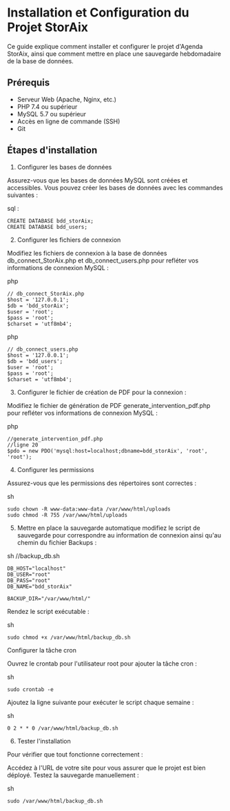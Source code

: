 
# Installation et Configuration du Projet StorAix

Ce guide explique comment installer et configurer le projet d'Agenda StorAix, ainsi que comment mettre en place une sauvegarde hebdomadaire de la base de données.

## Prérequis

- Serveur Web (Apache, Nginx, etc.)
- PHP 7.4 ou supérieur
- MySQL 5.7 ou supérieur
- Accès en ligne de commande (SSH)
- Git

## Étapes d'installation


1. Configurer les bases de données

Assurez-vous que les bases de données MySQL sont créées et accessibles. Vous pouvez créer les bases de données avec les commandes suivantes :

sql :

    CREATE DATABASE bdd_storAix;
    CREATE DATABASE bdd_users;

2. Configurer les fichiers de connexion

Modifiez les fichiers de connexion à la base de données db_connect_StorAix.php et db_connect_users.php pour refléter vos informations de connexion MySQL :

php

    // db_connect_StorAix.php
    $host = '127.0.0.1';
    $db = 'bdd_storAix';
    $user = 'root';
    $pass = 'root';
    $charset = 'utf8mb4';

php

    // db_connect_users.php
    $host = '127.0.0.1';
    $db = 'bdd_users';
    $user = 'root';
    $pass = 'root';
    $charset = 'utf8mb4';

3. Configurer le fichier de création de PDF pour la connexion :

Modifiez le fichier de génération de PDF generate_intervention_pdf.php pour refléter vos informations de connexion MySQL :

php

    //generate_intervention_pdf.php
    //ligne 20 
    $pdo = new PDO('mysql:host=localhost;dbname=bdd_storAix', 'root', 'root');



4. Configurer les permissions

Assurez-vous que les permissions des répertoires sont correctes :

sh

    sudo chown -R www-data:www-data /var/www/html/uploads
    sudo chmod -R 755 /var/www/html/uploads

5. Mettre en place la sauvegarde automatique
modifiez le script de sauvegarde pour correspondre au information de connexion ainsi qu'au chemin du fichier Backups :


sh
    //backup_db.sh
    
    DB_HOST="localhost"
    DB_USER="root"
    DB_PASS="root"
    DB_NAME="bdd_storAix"
    
    BACKUP_DIR="/var/www/html/"



Rendez le script exécutable :

sh

    sudo chmod +x /var/www/html/backup_db.sh

Configurer la tâche cron

Ouvrez le crontab pour l'utilisateur root pour ajouter la tâche cron :

sh

    sudo crontab -e

Ajoutez la ligne suivante pour exécuter le script chaque semaine :

sh

    0 2 * * 0 /var/www/html/backup_db.sh

6. Tester l'installation

Pour vérifier que tout fonctionne correctement :

Accédez à l'URL de votre site pour vous assurer que le projet est bien déployé.
Testez la sauvegarde manuellement :

sh

    sudo /var/www/html/backup_db.sh
